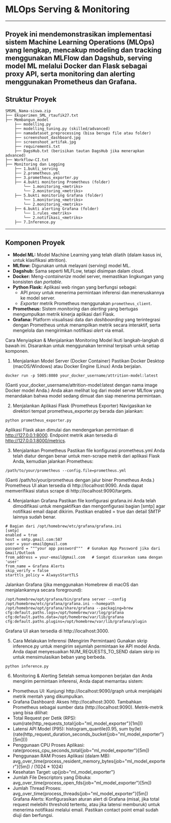 # MLOps Serving & Monitoring
---
Proyek ini mendemonstrasikan implementasi sistem Machine Learning Operations (MLOps) yang lengkap, mencakup modeling dan tracking menggunakan MLFlow dan Dagshub, serving model ML melalui Docker dan Flask sebagai proxy API, serta monitoring dan alerting menggunakan Prometheus dan Grafana.
---
## Struktur Proyek

```
SMSML_Nama-siswa.zip
├── Eksperimen_SML_rtaufik27.txt
├── Membangun_model
    ├── modelling.py
    ├── modelling_tuning.py (skilled/advanced)
    ├── namadataset_preprocessing (bisa berupa file atau folder)
    ├── screenshoot_dashboard.jpg
    ├── screenshoot_artifak.jpg
    ├── requirements.txt
    ├── DagsHub.txt (berisikan tautan DagsHub jika menerapkan advanced)
├── Workflow-CI.txt
├── Monitoring dan Logging
    ├── 1.bukti_serving
    ├── 2.prometheus.yml
    ├── 3.prometheus_exporter.py
    ├── 4.bukti monitoring Prometheus (folder)
        └── 1.monitoring_<metriks>
        └── 2.monitoring_<metriks>
    ├── 5.bukti monitoring Grafana (folder)
        └── 1.monitoring_<metriks>
        └── 2.monitoring_<metriks>
    ├── 6.bukti alerting Grafana (folder)
        └── 1.rules_<metriks>
        └── 2.notifikasi_<metriks>
    ├── 7.Inference.py
```
---
## Komponen Proyek

* **Model ML:** Model Machine Learning yang telah dilatih (dalam kasus ini, untuk klasifikasi attrition).
* **MLflow:** Digunakan untuk melayani (serving) model ML.
* **Dagshub:** Sama seperti MLFLow, tetapi disimpan dalam cloud.
* **Docker:** Meng-*containerize* model server, memastikan lingkungan yang konsisten dan *portable*.
* **Python Flask:** Aplikasi web ringan yang berfungsi sebagai:
    * API *proxy* untuk menerima permintaan inferensi dan meneruskannya ke model server.
    * *Exporter* metrik Prometheus menggunakan `prometheus_client`.
* **Prometheus:** Sistem *monitoring* dan *alerting* yang bertugas mengumpulkan metrik kinerja aplikasi dari Flask.
* **Grafana:** Platform visualisasi data dan *dashboarding* yang terintegrasi dengan Prometheus untuk menampilkan metrik secara interaktif, serta mengelola dan mengirimkan notifikasi *alert* via email.

Cara Menyiapkan & Menjalankan Monitoring Model
Ikuti langkah-langkah di bawah ini. Disarankan untuk menggunakan terminal terpisah untuk setiap komponen.

1. Menjalankan Model Server (Docker Container)
Pastikan Docker Desktop (macOS/Windows) atau Docker Engine (Linux) Anda berjalan.
```
docker run -p 5005:8080 your_docker_username/attrition-model:latest
```
(Ganti your_docker_username/attrition-model:latest dengan nama image Docker model Anda.)
Anda akan melihat log dari model server MLflow yang menandakan bahwa model sedang dimuat dan siap menerima permintaan.

2. Menjalankan Aplikasi Flask (Prometheus Exporter)
Navigasikan ke direktori tempat prometheus_exporter.py berada dan jalankan:
```
python prometheus_exporter.py
```
Aplikasi Flask akan dimulai dan mendengarkan permintaan di http://127.0.0.1:8000. Endpoint metrik akan tersedia di http://127.0.0.1:8000/metrics.

3. Menjalankan Prometheus
Pastikan file konfigurasi prometheus.yml Anda telah diatur dengan benar untuk men-scrape metrik dari aplikasi Flask Anda, kemudian jalankan Prometheus:
```
/path/to/your/prometheus --config.file=prometheus.yml
```
(Ganti /path/to/your/prometheus dengan jalur biner Prometheus Anda.)
Prometheus UI akan tersedia di http://localhost:9090. Anda dapat memverifikasi status scrape di http://localhost:9090/targets.

4. Menjalankan Grafana
Pastikan file konfigurasi grafana.ini Anda telah dimodifikasi untuk mengaktifkan dan mengonfigurasi bagian [smtp] agar notifikasi email dapat dikirim. Pastikan enabled = true dan detail SMTP lainnya sudah benar.
```
# Bagian dari /opt/homebrew/etc/grafana/grafana.ini
[smtp]
enabled = true
host = smtp.gmail.com:587
user = your-email@gmail.com
password = """your app password"""  # Gunakan App Password jika dari Gmail/Outlook
from_address = your-email@gmail.com   # Sangat disarankan sama dengan 'user'
from_name = Grafana Alerts
skip_verify = false
starttls_policy = AlwaysStartTLS
```
Jalankan Grafana (jika menggunakan Homebrew di macOS dan menjalankannya secara foreground):
```
/opt/homebrew/opt/grafana/bin/grafana server --config /opt/homebrew/etc/grafana/grafana.ini --homepath /opt/homebrew/opt/grafana/share/grafana --packaging=brew cfg:default.paths.logs=/opt/homebrew/var/log/grafana cfg:default.paths.data=/opt/homebrew/var/lib/grafana cfg:default.paths.plugins=/opt/homebrew/var/lib/grafana/plugin
```
Grafana UI akan tersedia di http://localhost:3000.

5. Cara Melakukan Inferensi (Mengirim Permintaan)
Gunakan skrip inference.py untuk mengirim sejumlah permintaan ke API model Anda. Anda dapat menyesuaikan NUM_REQUESTS_TO_SEND dalam skrip ini untuk mensimulasikan beban yang berbeda.
```
python inference.py
```

6. Monitoring & Alerting
Setelah semua komponen berjalan dan Anda mengirim permintaan inferensi, Anda dapat memantau sistem:
- Prometheus UI: Kunjungi http://localhost:9090/graph untuk menjelajahi metrik mentah yang dikumpulkan.
- Grafana Dashboard: Akses http://localhost:3000. Tambahkan Prometheus sebagai sumber data (http://localhost:9090). 
Metrik-metrik yang bisa dilihat:
- Total Request per Detik (RPS): sum(rate(http_requests_total{job="ml_model_exporter"}[1m]))
- Latensi API Model (P95): histogram_quantile(0.95, sum by(le) (rate(http_request_duration_seconds_bucket{job="ml_model_exporter"}[5m])))
- Penggunaan CPU Proses Aplikasi: rate(process_cpu_seconds_total{job="ml_model_exporter"}[5m])
- Penggunaan RAM Proses Aplikasi (dalam MB): avg_over_time(process_resident_memory_bytes{job="ml_model_exporter"}[5m]) / (1024 * 1024)
- Kesehatan Target: up{job="ml_model_exporter"}
- Jumlah File Descriptors yang Dibuka: avg_over_time(process_open_fds{job="ml_model_exporter"}[5m])
- Jumlah Thread Proses: avg_over_time(process_threads{job="ml_model_exporter"}[5m])
Grafana Alerts: Konfigurasikan aturan alert di Grafana (misal, jika total request melebihi threshold tertentu, atau jika latensi memburuk) untuk menerima notifikasi melalui email. Pastikan contact point email sudah diuji dan berfungsi.